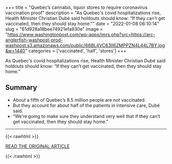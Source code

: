 +++
title = "Quebec’s cannabis, liquor stores to require coronavirus vaccination proof"
description = "As Quebec's covid hospitalizations rise, Health Minister Christian Dubé said holdouts should know: “If they can’t get vaccinated, then they should stay home.”"
date = "2022-01-08 06:10:14"
slug = "61d928a18bee74921efa930e"
image = "https://www.washingtonpost.com/wp-apps/imrs.php?src=https://arc-anglerfish-washpost-prod-washpost.s3.amazonaws.com/public/66BL4VC63II6ZMPPZN4L44L7BY.jpg&w=1440"
categories = ['vaccinated', 'half', 'stores']
+++

As Quebec's covid hospitalizations rise, Health Minister Christian Dubé said holdouts should know: “If they can’t get vaccinated, then they should stay home.”

## Summary

- About a fifth of Quebec’s 8.5 million people are not vaccinated.
- But they account for about half of the patients in intensive care, Dubé said.
- “We’re going to make sure they understand very well that if they can’t get vaccinated, then they should stay home.”

---

{{< rawhtml >}}
  <p class="article-category">
    <a target="_blank" href="https://www.washingtonpost.com/world/2022/01/07/quebec-covid-vaccine-passport-weed-liquor/">READ THE ORIGINAL ARTICLE</a>
  </p>
{{< /rawhtml >}}
